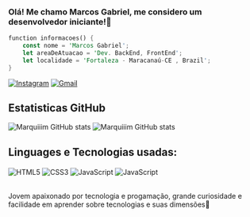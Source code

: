 ### Olá! Me chamo Marcos Gabriel, me considero um desenvolvedor iniciante!🤠

```rust
function informacoes() {
    const nome = 'Marcos Gabriel';
    let areaDeAtuacao = 'Dev. BackEnd, FrontEnd';
    let localidade = 'Fortaleza - Maracanaú-CE , Brazil';
}
```

[![Instagram](https://img.shields.io/badge/Instagram-E4405F?style=for-the-badge&logo=instagram&logoColor=white)](https://www.instagram.com/mxrqiim/) [![Gmail](https://img.shields.io/badge/Gmail-D14836?style=for-the-badge&logo=gmail&logoColor=white)](marcosindev@gmail.com)

## Estatisticas GitHub
![Marquiiim GitHub stats](https://github-readme-stats.vercel.app/api?username=Marquiiim&show_icons=true&theme=radical&locale=pt-br) ![Marquiiim GitHub stats](https://github-readme-stats.vercel.app/api/top-langs/?username=Marquiiim&theme=blue-green&locale=pt-br)

## Linguages e Tecnologias usadas:

<div>
  <img align="center" alt="HTML5" src="https://img.shields.io/badge/HTML5-E34F26?style=for-the-badge&logo=html5&logoColor=white"/>
  <img align="center" alt="CSS3" src="https://img.shields.io/badge/CSS3-1572B6?style=for-the-badge&logo=css3&logoColor=white"/>
  <img align="center" alt="JavaScript" src="https://img.shields.io/badge/JavaScript-F7DF1E?style=for-the-badge&logo=javascript&logoColor=black"/>
  <img align="center" alt="JavaScript" src="https://img.shields.io/badge/Node.js-43853D?style=for-the-badge&logo=node.js&logoColor=white"/>
</div><br/>

Jovem apaixonado por tecnologia e progamação, grande curiosidade e facilidade em aprender sobre tecnologias e suas dimensões🤖


